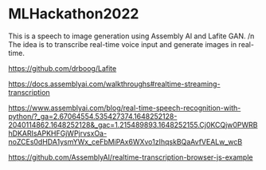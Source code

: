 # MLHackathon2022

This is a speech to image generation using Assembly AI and Lafite GAN. /n
The idea is to transcribe real-time voice input and generate images in real-time.


https://github.com/drboog/Lafite

https://docs.assemblyai.com/walkthroughs#realtime-streaming-transcription

https://www.assemblyai.com/blog/real-time-speech-recognition-with-python/?_ga=2.67064554.535427374.1648252128-2040114862.1648252128&_gac=1.215489893.1648252155.Cj0KCQjw0PWRBhDKARIsAPKHFGjWPjrvsxOa-noZCEs0dHDA1ysmYWx_ceFbMiPAx6WXvo1zIhqskBQaAvfVEALw_wcB

https://github.com/AssemblyAI/realtime-transcription-browser-js-example
